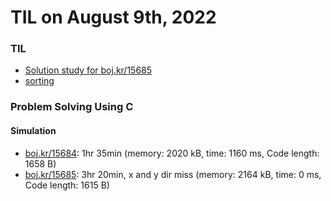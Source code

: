 # **TIL on August 9th, 2022**
### TIL
- [Solution study for boj.kr/15685](../../../Problem%20Solving/Solution%20study/sol-study-15685-08-09-2022.md)
- [sorting](../../../Computer%20Science/Algorithm/sort-08-09-2022.md)

### Problem Solving Using C
#### Simulation
- [boj.kr/15684](../../../Problem%20Solving/boj/Simulation/15684-08-09-2022.cpp): 1hr 35min (memory: 2020 kB, time: 1160 ms, Code length: 1658 B)
- [boj.kr/15685](../../../Problem%20Solving/boj/Simulation/15685-08-09-2022.cpp): 3hr 20min, x and y dir miss (memory: 2164 kB, time: 0 ms, Code length: 1615 B)